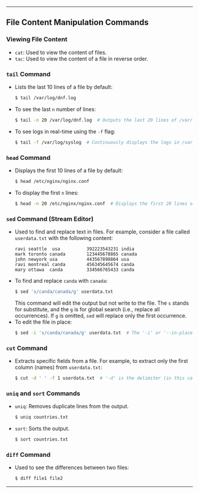 

---

## File Content Manipulation Commands

### Viewing File Content
- `cat`: Used to view the content of files.
- `tac`: Used to view the content of a file in reverse order.

### `tail` Command
- Lists the last 10 lines of a file by default:
  ```sh
  $ tail /var/log/dnf.log
  ```
- To see the last `n` number of lines:
  ```sh
  $ tail -n 20 /var/log/dnf.log  # Outputs the last 20 lines of /var/log/dnf.log
  ```
- To see logs in real-time using the `-f` flag:
  ```sh
  $ tail -f /var/log/syslog  # Continuously displays the logs in /var/log/syslog
  ```

### `head` Command
- Displays the first 10 lines of a file by default:
  ```sh
  $ head /etc/nginx/nginx.conf
  ```
- To display the first `n` lines:
  ```sh
  $ head -n 20 /etc/nginx/nginx.conf  # Displays the first 20 lines of /etc/nginx/nginx.conf
  ```

### `sed` Command (Stream Editor)
- Used to find and replace text in files. For example, consider a file called `userdata.txt` with the following content:
  ```
  ravi seattle  usa          392223543231 india
  mark toronto canada        123445678865 canada
  john newyork usa           443567898864 usa
  ravi montreal canda        456345645674 canda
  mary ottawa  canda         334566765433 canda
  ```
- To find and replace `canda` with `canada`:
  ```sh
  $ sed 's/canda/canada/g' userdata.txt
  ```
  This command will edit the output but not write to the file. The `s` stands for substitute, and the `g` is for global search (i.e., replace all occurrences). If `g` is omitted, `sed` will replace only the first occurrence.
- To edit the file in place:
  ```sh
  $ sed -i 's/canda/canada/g' userdata.txt  # The '-i' or '--in-place' flag will edit the file with the result.
  ```

### `cut` Command
- Extracts specific fields from a file. For example, to extract only the first column (names) from `userdata.txt`:
  ```sh
  $ cut -d ' ' -f 1 userdata.txt  # '-d' is the delimiter (in this case, a space), and '-f' specifies the field (column).
  ```

### `uniq` and `sort` Commands
- `uniq`: Removes duplicate lines from the output.
  ```sh
  $ uniq countries.txt
  ```
- `sort`: Sorts the output.
  ```sh
  $ sort countries.txt
  ```

### `diff` Command
- Used to see the differences between two files:
  ```sh
  $ diff file1 file2
  ```

---

